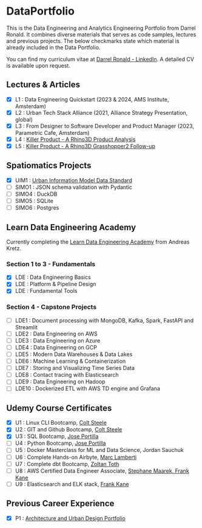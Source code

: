 # DataPortfolio
This is the Data Engineering and Analytics Engineering Portfolio from Darrel Ronald. It combines diverse materials that serves as code samples, lectures and previous projects. The below checkmarks state which material is already included in the Data Portfolio. 

You can find my curriculum vitae at [Darrel Ronald - LinkedIn](https://www.linkedin.com/in/darrelronald/). A detailed CV is available upon request. 

## Lectures & Articles
- [x] L1 : Data Engineering Quickstart (2023 & 2024, AMS Institute, Amsterdam)
- [x] L2 : Urban Tech Stack Alliance (2021, Alliance Strategy Presentation, global)
- [x] L3 : From Designer to Software Developer and Product Manager (2023, Parametric Cafe, Amsterdam)
- [x] L4 : [Killer Product - A Rhino3D Product Analysis](https://medium.com/@DarrelRonald/killer-product-a-rhino3d-product-analysis-2f90ebfd9465)
- [x] L5 : [Killer Product - A Rhino3D Grasshopper2 Follow-up](https://medium.com/spatiomatics/killer-product-a-rhino3d-grasshopper2-follow-up-19633e52557f)

## Spatiomatics Projects
- [x] UIM1 : [Urban Information Model Data Standard](https://spatiomatics.notion.site/UIM-Schema-v2-0-0-d05484499ff84ae89b83eb5ac77a0668)
- [ ] SIMO1 : JSON schema validation with Pydantic
- [ ] SIMO4 : DuckDB
- [ ] SIMO5 : SQLite
- [ ] SIMO6 : Postgres

## Learn Data Engineering Academy
Currently completing the [Learn Data Engineering Academy](https://learndataengineering.com/p/academy) from Andreas Kretz.

### Section 1 to 3 - Fundamentals
- [x] LDE : Data Engineering Basics
- [x] LDE : Platform & Pipeline Design 
- [x] LDE : Fundamental Tools

### Section 4 - Capstone Projects
- [ ] LDE1 : Document processing with MongoDB, Kafka, Spark, FastAPI and Streamlit
- [ ] LDE2 : Data Engineering on AWS
- [ ] LDE3 : Data Engineering on Azure
- [ ] LDE4 : Data Engineering on GCP
- [ ] LDE5 : Modern Data Warehouses & Data Lakes
- [ ] LDE6 : Machine Learning & Containerization
- [ ] LDE7 : Storing and Visualizing Time Series Data
- [ ] LDE8 : Contact tracing with Elasticsearch
- [ ] LDE9 : Data Engineering on Hadoop
- [ ] LDE10 : Dockerized ETL with AWS TD engine and Grafana

## Udemy Course Certificates
- [x] U1 : Linux CLI Bootcamp, [Colt Steele](https://www.udemy.com/course/the-linux-command-line-bootcamp/)
- [x] U2 : GIT and Github Bootcamp, [Colt Steele](https://www.udemy.com/course/git-and-github-bootcamp/)
- [x] U3 : SQL Bootcamp, [Jose Portilla](https://www.udemy.com/course/the-complete-sql-bootcamp/)
- [ ] U4 : Python Bootcamp, [Jose Portilla](https://www.udemy.com/course/complete-python-bootcamp/)
- [ ] U5 : Docker Masterclass for ML and Data Science, Jordan Sauchuk
- [ ] U6 : Complete Hands-on Airbyte, [Marc Lamberti](https://www.udemy.com/course/the-complete-hands-on-introduction-to-airbyte/)
- [ ] U7 : Complete dbt Bootcamp, [Zoltan Toth](https://www.udemy.com/course/complete-dbt-data-build-tool-bootcamp-zero-to-hero-learn-dbt/)
- [ ] U8 : AWS Certified Data Engineer Associate, [Stephane Maarek, Frank Kane](https://www.udemy.com/course/aws-data-engineer/)
- [ ] U9 : Elasticsearch and ELK stack, [Frank Kane](https://www.udemy.com/course/elasticsearch-7-and-elastic-stack/)

## Previous Career Experience
- [x] P1 : [Architecture and Urban Design Portfolio](https://www.dropbox.com/scl/fi/u3s8ht6iasil3a3zoz4ga/DR-Portfolio-2019-A4-EN-Web.pdf?rlkey=5a8fg83cr1thwhgmed4pnf2z0&dl=0)
